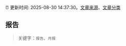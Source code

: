 :alarm_clock: 更新时间: 2025-08-30 14:37:30。[文章来源](/README.md)、[文章分类](/TAGS.md)

## 报告


> 关键字：`报告`、`月报`




